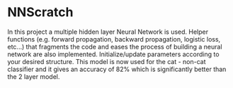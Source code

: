 # NNScratch
In this project a multiple hidden layer Neural Network is used. Helper functions (e.g. forward propagation, backward propagation, logistic loss, etc...) that fragments the code and eases the process of building a neural network are also implemented.
Initialize/update parameters according to your desired structure.
This model is now used for the cat - non-cat classifier and it gives an accuracy of 82% which is significantly better than the 2 layer model.
